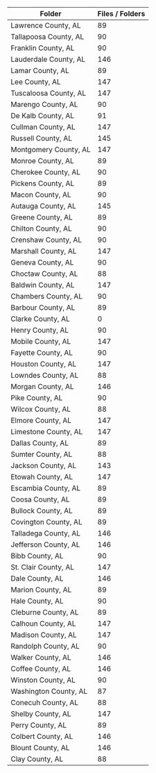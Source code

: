 | Folder                |   Files / Folders |
|-----------------------|-------------------|
| Lawrence County, AL   |                89 |
| Tallapoosa County, AL |                90 |
| Franklin County, AL   |                90 |
| Lauderdale County, AL |               146 |
| Lamar County, AL      |                89 |
| Lee County, AL        |               147 |
| Tuscaloosa County, AL |               147 |
| Marengo County, AL    |                90 |
| De Kalb County, AL    |                91 |
| Cullman County, AL    |               147 |
| Russell County, AL    |               145 |
| Montgomery County, AL |               147 |
| Monroe County, AL     |                89 |
| Cherokee County, AL   |                90 |
| Pickens County, AL    |                89 |
| Macon County, AL      |                90 |
| Autauga County, AL    |               145 |
| Greene County, AL     |                89 |
| Chilton County, AL    |                90 |
| Crenshaw County, AL   |                90 |
| Marshall County, AL   |               147 |
| Geneva County, AL     |                90 |
| Choctaw County, AL    |                88 |
| Baldwin County, AL    |               147 |
| Chambers County, AL   |                90 |
| Barbour County, AL    |                89 |
| Clarke County, AL     |                 0 |
| Henry County, AL      |                90 |
| Mobile County, AL     |               147 |
| Fayette County, AL    |                90 |
| Houston County, AL    |               147 |
| Lowndes County, AL    |                88 |
| Morgan County, AL     |               146 |
| Pike County, AL       |                90 |
| Wilcox County, AL     |                88 |
| Elmore County, AL     |               147 |
| Limestone County, AL  |               147 |
| Dallas County, AL     |                89 |
| Sumter County, AL     |                88 |
| Jackson County, AL    |               143 |
| Etowah County, AL     |               147 |
| Escambia County, AL   |                89 |
| Coosa County, AL      |                89 |
| Bullock County, AL    |                89 |
| Covington County, AL  |                89 |
| Talladega County, AL  |               146 |
| Jefferson County, AL  |               146 |
| Bibb County, AL       |                90 |
| St. Clair County, AL  |               147 |
| Dale County, AL       |               146 |
| Marion County, AL     |                89 |
| Hale County, AL       |                90 |
| Cleburne County, AL   |                89 |
| Calhoun County, AL    |               147 |
| Madison County, AL    |               147 |
| Randolph County, AL   |                90 |
| Walker County, AL     |               146 |
| Coffee County, AL     |               146 |
| Winston County, AL    |                90 |
| Washington County, AL |                87 |
| Conecuh County, AL    |                88 |
| Shelby County, AL     |               147 |
| Perry County, AL      |                89 |
| Colbert County, AL    |               146 |
| Blount County, AL     |               146 |
| Clay County, AL       |                88 |